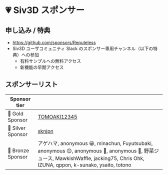 
# 💗 Siv3D スポンサー

## 申し込み / 特典
- https://github.com/sponsors/Reputeless
- Siv3D ユーザコミュニティ Slack のスポンサー専用チャンネル（以下の特典）への参加
    - 有料サンプルへの無料アクセス
    - 新機能の早期アクセス

## スポンサーリスト

|Sponsor tier| |
|--|--|
|🌳 Gold Sponsor |[TOMOAKI12345](https://github.com/TOMOAKI12345)|
|🌴 Silver Sponsor |[sknjpn](https://twitter.com/sknjpn)|
|🌷 Bronze Sponsor |アゲハマ, anonymous 😀, minachun, Fuyutsubaki, anonymous 😊, anonymous 🐝, anonymous 🐠, 野菜ジュース, MawkishWaffle, jacking75, Chris Ohk, IZUNA, qppon, k-sunako, ysaito, totono|